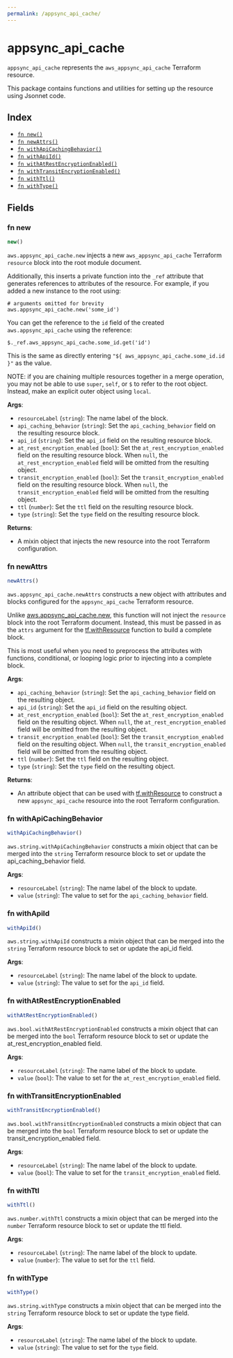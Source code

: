 ```yaml
---
permalink: /appsync_api_cache/
---
```


# appsync_api_cache

`appsync_api_cache` represents the `aws_appsync_api_cache` Terraform resource.



This package contains functions and utilities for setting up the resource using Jsonnet code.


## Index

* [`fn new()`](#fn-new)
* [`fn newAttrs()`](#fn-newattrs)
* [`fn withApiCachingBehavior()`](#fn-withapicachingbehavior)
* [`fn withApiId()`](#fn-withapiid)
* [`fn withAtRestEncryptionEnabled()`](#fn-withatrestencryptionenabled)
* [`fn withTransitEncryptionEnabled()`](#fn-withtransitencryptionenabled)
* [`fn withTtl()`](#fn-withttl)
* [`fn withType()`](#fn-withtype)

## Fields

### fn new

```ts
new()
```


`aws.appsync_api_cache.new` injects a new `aws_appsync_api_cache` Terraform `resource`
block into the root module document.

Additionally, this inserts a private function into the `_ref` attribute that generates references to attributes of the
resource. For example, if you added a new instance to the root using:

    # arguments omitted for brevity
    aws.appsync_api_cache.new('some_id')

You can get the reference to the `id` field of the created `aws.appsync_api_cache` using the reference:

    $._ref.aws_appsync_api_cache.some_id.get('id')

This is the same as directly entering `"${ aws_appsync_api_cache.some_id.id }"` as the value.

NOTE: if you are chaining multiple resources together in a merge operation, you may not be able to use `super`, `self`,
or `$` to refer to the root object. Instead, make an explicit outer object using `local`.

**Args**:
  - `resourceLabel` (`string`): The name label of the block.
  - `api_caching_behavior` (`string`): Set the `api_caching_behavior` field on the resulting resource block.
  - `api_id` (`string`): Set the `api_id` field on the resulting resource block.
  - `at_rest_encryption_enabled` (`bool`): Set the `at_rest_encryption_enabled` field on the resulting resource block. When `null`, the `at_rest_encryption_enabled` field will be omitted from the resulting object.
  - `transit_encryption_enabled` (`bool`): Set the `transit_encryption_enabled` field on the resulting resource block. When `null`, the `transit_encryption_enabled` field will be omitted from the resulting object.
  - `ttl` (`number`): Set the `ttl` field on the resulting resource block.
  - `type` (`string`): Set the `type` field on the resulting resource block.

**Returns**:
- A mixin object that injects the new resource into the root Terraform configuration.


### fn newAttrs

```ts
newAttrs()
```


`aws.appsync_api_cache.newAttrs` constructs a new object with attributes and blocks configured for the `appsync_api_cache`
Terraform resource.

Unlike [aws.appsync_api_cache.new](#fn-new), this function will not inject the `resource`
block into the root Terraform document. Instead, this must be passed in as the `attrs` argument for the
[tf.withResource](https://github.com/tf-libsonnet/core/tree/main/docs#fn-withresource) function to build a complete block.

This is most useful when you need to preprocess the attributes with functions, conditional, or looping logic prior to
injecting into a complete block.

**Args**:
  - `api_caching_behavior` (`string`): Set the `api_caching_behavior` field on the resulting object.
  - `api_id` (`string`): Set the `api_id` field on the resulting object.
  - `at_rest_encryption_enabled` (`bool`): Set the `at_rest_encryption_enabled` field on the resulting object. When `null`, the `at_rest_encryption_enabled` field will be omitted from the resulting object.
  - `transit_encryption_enabled` (`bool`): Set the `transit_encryption_enabled` field on the resulting object. When `null`, the `transit_encryption_enabled` field will be omitted from the resulting object.
  - `ttl` (`number`): Set the `ttl` field on the resulting object.
  - `type` (`string`): Set the `type` field on the resulting object.

**Returns**:
  - An attribute object that can be used with [tf.withResource](https://github.com/tf-libsonnet/core/tree/main/docs#fn-withresource) to construct a new `appsync_api_cache` resource into the root Terraform configuration.


### fn withApiCachingBehavior

```ts
withApiCachingBehavior()
```

`aws.string.withApiCachingBehavior` constructs a mixin object that can be merged into the `string`
Terraform resource block to set or update the api_caching_behavior field.



**Args**:
  - `resourceLabel` (`string`): The name label of the block to update.
  - `value` (`string`): The value to set for the `api_caching_behavior` field.


### fn withApiId

```ts
withApiId()
```

`aws.string.withApiId` constructs a mixin object that can be merged into the `string`
Terraform resource block to set or update the api_id field.



**Args**:
  - `resourceLabel` (`string`): The name label of the block to update.
  - `value` (`string`): The value to set for the `api_id` field.


### fn withAtRestEncryptionEnabled

```ts
withAtRestEncryptionEnabled()
```

`aws.bool.withAtRestEncryptionEnabled` constructs a mixin object that can be merged into the `bool`
Terraform resource block to set or update the at_rest_encryption_enabled field.



**Args**:
  - `resourceLabel` (`string`): The name label of the block to update.
  - `value` (`bool`): The value to set for the `at_rest_encryption_enabled` field.


### fn withTransitEncryptionEnabled

```ts
withTransitEncryptionEnabled()
```

`aws.bool.withTransitEncryptionEnabled` constructs a mixin object that can be merged into the `bool`
Terraform resource block to set or update the transit_encryption_enabled field.



**Args**:
  - `resourceLabel` (`string`): The name label of the block to update.
  - `value` (`bool`): The value to set for the `transit_encryption_enabled` field.


### fn withTtl

```ts
withTtl()
```

`aws.number.withTtl` constructs a mixin object that can be merged into the `number`
Terraform resource block to set or update the ttl field.



**Args**:
  - `resourceLabel` (`string`): The name label of the block to update.
  - `value` (`number`): The value to set for the `ttl` field.


### fn withType

```ts
withType()
```

`aws.string.withType` constructs a mixin object that can be merged into the `string`
Terraform resource block to set or update the type field.



**Args**:
  - `resourceLabel` (`string`): The name label of the block to update.
  - `value` (`string`): The value to set for the `type` field.
